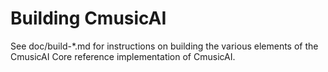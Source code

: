 Building CmusicAI
================

See doc/build-*.md for instructions on building the various
elements of the CmusicAI Core reference implementation of CmusicAI.
